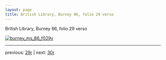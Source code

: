 ```yaml
---
layout: page
title: British Library, Burney 86, folio 29 verso
---
```


British Library, Burney 86, folio 29 verso

[![burney_ms_86_f029v](http://www.homermultitext.org/iipsrv?IIIF=/project/homer/pyramidal/deepzoom/bl/burney86imgs/v1/burney_ms_86_f029v.tif/full/800,/0/default.jpg)](http://www.homermultitext.org/ict2/?urn=urn:cite2:bl:burney86imgs.v1:burney_ms_86_f029v) 

---

previous:  [29r](../29r/) | next: [30r](../30r/)